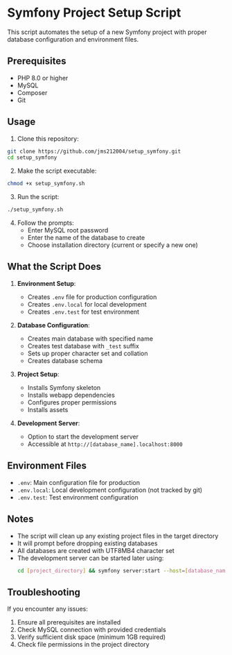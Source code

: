 # Symfony Project Setup Script

This script automates the setup of a new Symfony project with proper database configuration and environment files.

## Prerequisites

- PHP 8.0 or higher
- MySQL
- Composer
- Git

## Usage

1. Clone this repository:
```bash
git clone https://github.com/jms212004/setup_symfony.git
cd setup_symfony
```

2. Make the script executable:
```bash
chmod +x setup_symfony.sh
```

3. Run the script:
```bash
./setup_symfony.sh
```

4. Follow the prompts:
   - Enter MySQL root password
   - Enter the name of the database to create
   - Choose installation directory (current or specify a new one)

## What the Script Does

1. **Environment Setup**:
   - Creates `.env` file for production configuration
   - Creates `.env.local` for local development
   - Creates `.env.test` for test environment

2. **Database Configuration**:
   - Creates main database with specified name
   - Creates test database with `_test` suffix
   - Sets up proper character set and collation
   - Creates database schema

3. **Project Setup**:
   - Installs Symfony skeleton
   - Installs webapp dependencies
   - Configures proper permissions
   - Installs assets

4. **Development Server**:
   - Option to start the development server
   - Accessible at `http://[database_name].localhost:8000`

## Environment Files

- `.env`: Main configuration file for production
- `.env.local`: Local development configuration (not tracked by git)
- `.env.test`: Test environment configuration

## Notes

- The script will clean up any existing project files in the target directory
- It will prompt before dropping existing databases
- All databases are created with UTF8MB4 character set
- The development server can be started later using:
  ```bash
  cd [project_directory] && symfony server:start --host=[database_name].localhost
  ```

## Troubleshooting

If you encounter any issues:
1. Ensure all prerequisites are installed
2. Check MySQL connection with provided credentials
3. Verify sufficient disk space (minimum 1GB required)
4. Check file permissions in the project directory
